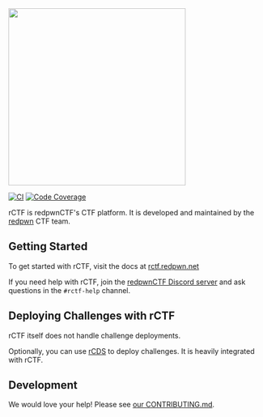 <img src="https://raw.githubusercontent.com/otter-sec/rctf/main/docs/content/assets/rctf-logotype-dark-1024.png" width="350px">

[![CI](https://github.com/otter-sec/rctf/actions/workflows/ci.yml/badge.svg)](https://github.com/otter-sec/rctf/actions/workflows/ci.yml)
[![Code Coverage](https://img.shields.io/codecov/c/github/otter-sec/rctf.svg)](https://codecov.io/github/otter-sec/rctf/)

rCTF is redpwnCTF's CTF platform. It is developed and maintained by the [redpwn](https://redpwn.net) CTF team.

## Getting Started

To get started with rCTF, visit the docs at [rctf.redpwn.net](https://rctf.redpwn.net/installation/)

If you need help with rCTF, join the [redpwnCTF Discord server](https://discord.gg/NkDNEE2) and ask questions in the `#rctf-help` channel.

## Deploying Challenges with rCTF

rCTF itself does not handle challenge deployments.

Optionally, you can use [rCDS](https://github.com/redpwn/rcds) to deploy challenges. It is heavily integrated with rCTF.

## Development

We would love your help! Please see [our CONTRIBUTING.md](CONTRIBUTING.md).
